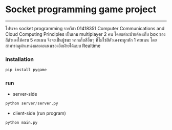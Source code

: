 # Socket programming game project

---

โปรเจค socket programming รายวิชา 01418351 Computer Communications and Cloud Computing Principles เป็นเกม multiplayer 2 คน โดยแต่ละฝ่ายต้องเก็บ box ของสีตัวเองให้ครบ 5 คะแนน จึงจะเป็นผู้ชนะ หากเก็บสีอื่นๆ ที่ไม่ใช่สีตัวเองจะถูกหัก 1 คะแนน โดยสามารถดูตำแหน่งและคะแนนของอีกฝ่ายได้แบบ Realtime 

### installation

```python
pip install pygame
```

### run

- server-side

```python
python server/server.py
```

- client-side (run program)

```python
python main.py
```
